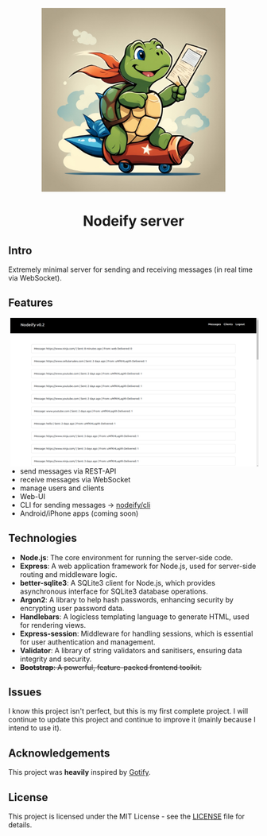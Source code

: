 <p align="center">
    <a href="https://github.com/gotify/logo">
        <img height="370px" src="./mascot.jpg" />
    </a>
</p>

<h1 align="center">Nodeify server</h1>

## Intro

Extremely minimal server for sending and receiving messages (in real time via WebSocket).

## Features

<img alt="Nodeify UI screenshot" src="./ui.png" align="right" width="500px" height="300px"/>

- send messages via REST-API
- receive messages via WebSocket
- manage users and clients
- Web-UI
- CLI for sending messages -> [nodeify/cli](https://github.com/tyrone-ward/nodeifycli)
- Android/iPhone apps (coming soon)

<!-- [Install](https://nodeify.com/docs/install) ᛫
[Configuration](https://nodeify.com/docs/config) ᛫
[REST-API](https://nodeify.com/api-docs) ᛫
[Setup Dev Environment](https://nodeify.com/docs/dev-setup) -->

## Technologies

- **Node.js**: The core environment for running the server-side code.
- **Express**: A web application framework for Node.js, used for server-side routing and middleware logic.
- **better-sqlite3**: A SQLite3 client for Node.js, which provides asynchronous interface for SQLite3 database operations.
- **Argon2**: A library to help hash passwords, enhancing security by encrypting user password data.
- **Handlebars**: A logicless templating language to generate HTML, used for rendering views.
- **Express-session**: Middleware for handling sessions, which is essential for user authentication and management.
- **Validator**: A library of string validators and sanitisers, ensuring data integrity and security.
- ~~**Bootstrap**: A powerful, feature-packed frontend toolkit.~~

## Issues

I know this project isn't perfect, but this is my first complete project. I will continue to update this project and continue to improve it (mainly because I intend to use it).

## Acknowledgements

This project was **heavily** inspired by [Gotify](https://github.com/gotify/server).

## License

This project is licensed under the MIT License - see the [LICENSE](LICENSE) file for details.
